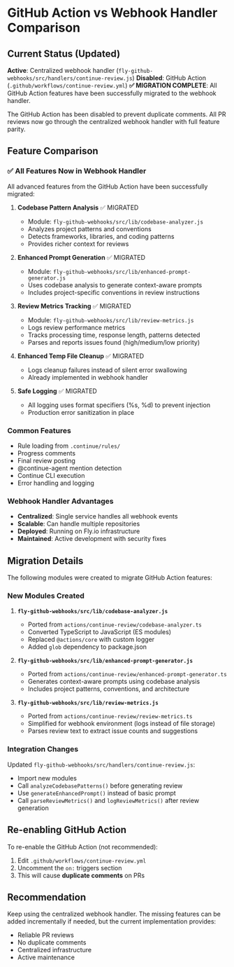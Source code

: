 # GitHub Action vs Webhook Handler Comparison

## Current Status (Updated)

**Active**: Centralized webhook handler (`fly-github-webhooks/src/handlers/continue-review.js`)
**Disabled**: GitHub Action (`.github/workflows/continue-review.yml`)
**✅ MIGRATION COMPLETE**: All GitHub Action features have been successfully migrated to the webhook handler.

The GitHub Action has been disabled to prevent duplicate comments. All PR reviews now go through the centralized webhook handler with full feature parity.

## Feature Comparison

### ✅ All Features Now in Webhook Handler

All advanced features from the GitHub Action have been successfully migrated:

1. **Codebase Pattern Analysis** ✅ MIGRATED
   - Module: `fly-github-webhooks/src/lib/codebase-analyzer.js`
   - Analyzes project patterns and conventions
   - Detects frameworks, libraries, and coding patterns
   - Provides richer context for reviews

2. **Enhanced Prompt Generation** ✅ MIGRATED
   - Module: `fly-github-webhooks/src/lib/enhanced-prompt-generator.js`
   - Uses codebase analysis to generate context-aware prompts
   - Includes project-specific conventions in review instructions

3. **Review Metrics Tracking** ✅ MIGRATED
   - Module: `fly-github-webhooks/src/lib/review-metrics.js`
   - Logs review performance metrics
   - Tracks processing time, response length, patterns detected
   - Parses and reports issues found (high/medium/low priority)

4. **Enhanced Temp File Cleanup** ✅ MIGRATED
   - Logs cleanup failures instead of silent error swallowing
   - Already implemented in webhook handler

5. **Safe Logging** ✅ MIGRATED
   - All logging uses format specifiers (%s, %d) to prevent injection
   - Production error sanitization in place

### Common Features

- Rule loading from `.continue/rules/`
- Progress comments
- Final review posting
- @continue-agent mention detection
- Continue CLI execution
- Error handling and logging

### Webhook Handler Advantages

- **Centralized**: Single service handles all webhook events
- **Scalable**: Can handle multiple repositories
- **Deployed**: Running on Fly.io infrastructure
- **Maintained**: Active development with security fixes

## Migration Details

The following modules were created to migrate GitHub Action features:

### New Modules Created

1. **`fly-github-webhooks/src/lib/codebase-analyzer.js`**
   - Ported from `actions/continue-review/codebase-analyzer.ts`
   - Converted TypeScript to JavaScript (ES modules)
   - Replaced `@actions/core` with custom logger
   - Added `glob` dependency to package.json

2. **`fly-github-webhooks/src/lib/enhanced-prompt-generator.js`**
   - Ported from `actions/continue-review/enhanced-prompt-generator.ts`
   - Generates context-aware prompts using codebase analysis
   - Includes project patterns, conventions, and architecture

3. **`fly-github-webhooks/src/lib/review-metrics.js`**
   - Ported from `actions/continue-review/review-metrics.ts`
   - Simplified for webhook environment (logs instead of file storage)
   - Parses review text to extract issue counts and suggestions

### Integration Changes

Updated `fly-github-webhooks/src/handlers/continue-review.js`:
- Import new modules
- Call `analyzeCodebasePatterns()` before generating review
- Use `generateEnhancedPrompt()` instead of basic prompt
- Call `parseReviewMetrics()` and `logReviewMetrics()` after review generation

## Re-enabling GitHub Action

To re-enable the GitHub Action (not recommended):

1. Edit `.github/workflows/continue-review.yml`
2. Uncomment the `on:` triggers section
3. This will cause **duplicate comments** on PRs

## Recommendation

Keep using the centralized webhook handler. The missing features can be added incrementally if needed, but the current implementation provides:
- Reliable PR reviews
- No duplicate comments
- Centralized infrastructure
- Active maintenance